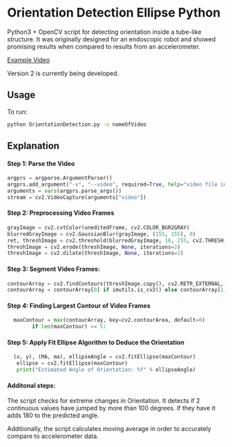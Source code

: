# Orientation Detection Ellipse Python

Python3 + OpenCV script for detecting orientation inside a tube-like structure. It was originally designed for an endoscopic robot and showed promising results when compared to results from an accelerometer.

[Example Video](www.youtube.com/watch?v=RIF318NsUU8)

Version 2 is currently being developed. 

## Usage
To run:

```bash
python OrientationDetection.py -v nameOfVideo
```

## Explanation
#### Step 1: Parse the Video
```python
argprs = argparse.ArgumentParser()
argprs.add_argument("-v", "--video", required=True, help="video file input")
arguments = vars(argprs.parse_args())
stream = cv2.VideoCapture(arguments["video"])
```
#### Step 2: Preprocessing Video Frames
 
```python
grayImage = cv2.cvtColor(uneditedFrame, cv2.COLOR_BGR2GRAY)
blurredGrayImage = cv2.GaussianBlur(grayImage, (155, 155), 0)
ret, threshImage = cv2.threshold(blurredGrayImage, 10, 255, cv2.THRESH_BINARY_INV) 
threshImage = cv2.erode(threshImage, None, iterations=2)
threshImage = cv2.dilate(threshImage, None, iterations=2)
```
#### Step 3: Segment Video Frames:
 
```python
contourArray = cv2.findContours(threshImage.copy(), cv2.RETR_EXTERNAL, cv2.CHAIN_APPROX_SIMPLE)
contourArray = contourArray[0] if imutils.is_cv2() else contourArray[1]

```

#### Step 4: Finding Largest Contour of Video Frames
 
```python
  maxContour = max(contourArray, key=cv2.contourArea, default=0)
        if len(maxContour) >= 5:
```

#### Step 5: Apply Fit Ellipse Algorithm to Deduce the Orientation
```python
  (x, y), (MA, ma), ellipseAngle = cv2.fitEllipse(maxContour)  
   ellipse = cv2.fitEllipse(maxContour)  
   print("Estimated Angle of Orientation: %f" % ellipseAngle)
```

#### Additonal steps:
The script checks for extreme changes in Orientation. It detects if 2 continuous values have jumped by more than 100 degrees. If they have it adds 180 to the predicted angle.

Additionally, the script calculates moving average in order to accurately compare to accelerometer data. 
